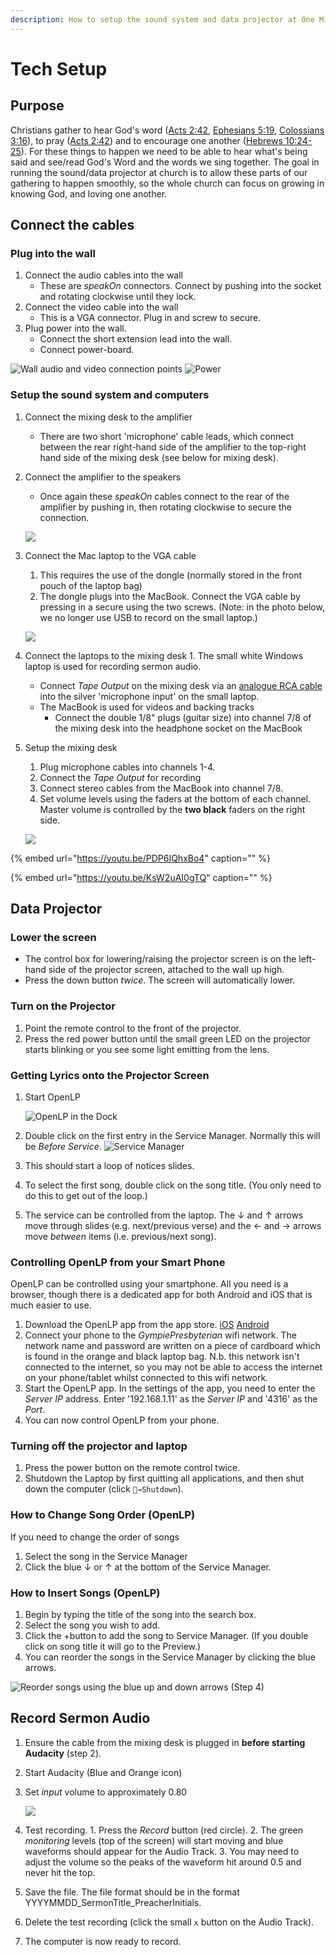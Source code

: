 ```yaml
---
description: How to setup the sound system and data projector at One Mile State School
---
```


# Tech Setup

## Purpose

Christians gather to hear God's word \([Acts 2:42](https://ref.ly/acts2.42), [Ephesians 5:19](https://ref.ly/eph5.19), [Colossians 3:16](https://ref.ly/col3.16)\), to pray \([Acts 2:42](https://ref.ly/acts2.42)\) and to encourage one another \([Hebrews 10:24-25](https://ref.ly/heb10.24-25)\). For these things to happen we need to be able to hear what's being said and see/read God's Word and the words we sing together. The goal in running the sound/data projector at church is to allow these parts of our gathering to happen smoothly, so the whole church can focus on growing in knowing God, and loving one another.

## Connect the cables

### Plug into the wall

1. Connect the audio cables into the wall
   * These are _speakOn_ connectors. Connect by pushing into the socket and rotating clockwise until they lock.
2. Connect the video cable into the wall
   * This is a VGA connector. Plug in and screw to secure.
3. Plug power into the wall.
   * Connect the short extension lead into the wall.
   * Connect power-board.

![Wall audio and video connection points](../.gitbook/assets/wall-setup.jpg) ![Power](../.gitbook/assets/power.jpg)

### Setup the sound system and computers

1. Connect the mixing desk to the amplifier
   * There are two short 'microphone' cable leads, which connect between the rear right-hand side of the amplifier to the top-right hand side of the mixing desk \(see below for mixing desk\).
2. Connect the amplifier to the speakers

   * Once again these _speakOn_ cables connect to the rear of the amplifier by pushing in, then rotating clockwise to secure the connection.

   ![](../.gitbook/assets/amplifier-back.jpg)

3. Connect the Mac laptop to the VGA cable

   1. This requires the use of the dongle \(normally stored in the front pouch of the laptop bag\)
   2. The dongle plugs into the MacBook. Connect the VGA cable by pressing in a secure using the two screws. \(Note: in the photo below, we no longer use USB to record on the small laptop.\)

   ![](../.gitbook/assets/computer-setup-projector.jpg)

4. Connect the laptops to the mixing desk 1. The small white Windows laptop is used for recording sermon audio.
   * Connect _Tape Output_ on the mixing desk via an [analogue RCA cable](https://www.cablewholesale.com/products/audio-video-products/audio-video-cables/product-2rca-ste-1.php) into the silver 'microphone input' on the small laptop.
   * The MacBook is used for videos and backing tracks
     * Connect the double 1/8" plugs \(guitar size\) into channel 7/8 of the mixing desk into the headphone socket on the MacBook 
5. Setup the mixing desk

   1. Plug microphone cables into channels 1-4.
   2. Connect the _Tape Output_ for recording
   3. Connect stereo cables from the MacBook into channel 7/8.
   4. Set volume levels using the faders at the bottom of each channel. Master volume is controlled by the **two black** faders on the right side.

   ![](../.gitbook/assets/mixer.jpg)

{% embed url="https://youtu.be/PDP6IQhxBo4" caption="" %}

{% embed url="https://youtu.be/KsW2uAI0gTQ" caption="" %}

## Data Projector

### Lower the screen

* The control box for lowering/raising the projector screen is on the left-hand side of the projector screen, attached to the wall up high.
* Press the down button _twice_. The screen will automatically lower.

### Turn on the Projector

1. Point the remote control to the front of the projector.
2. Press the red power button until the small green LED on the projector starts blinking or you see some light emitting from the lens.

### Getting Lyrics onto the Projector Screen

1. Start OpenLP

   ![OpenLP in the Dock](../.gitbook/assets/dock-openlp.png)

2. Double click on the first entry in the Service Manager. Normally this will be _Before Service_. ![Service Manager](../.gitbook/assets/openlp-service-manager.png)
3. This should start a loop of notices slides.
4. To select the first song, double click on the song title. \(You only need to do this to get out of the loop.\)
5. The service can be controlled from the laptop. The ↓ and ↑ arrows move through slides \(e.g. next/previous verse\) and the ← and → arrows move _between_ items \(i.e. previous/next song\).

### Controlling OpenLP from your Smart Phone

OpenLP can be controlled using your smartphone. All you need is a browser, though there is a dedicated app for both Android and iOS that is much easier to use.

1. Download the OpenLP app from the app store. [iOS](https://itunes.apple.com/us/app/openlp-remote/id1096218725?mt=8) [Android](https://play.google.com/store/apps/details?id=org.openlp.android2)
2. Connect your phone to the _GympiePresbyterian_ wifi network. The network name and password are written on a piece of cardboard which is found in the orange and black laptop bag. N.b. this network isn't connected to the internet, so you may not be able to access the internet on your phone/tablet whilst connected to this wifi network.
3. Start the OpenLP app. In the settings of the app, you need to enter the _Server IP_ address. Enter '192.168.1.11' as the _Server IP_ and '4316' as the _Port_.
4. You can now control OpenLP from your phone.

### Turning off the projector and laptop

1. Press the power button on the remote control twice.
2. Shutdown the Laptop by first quitting all applications, and then shut down the computer \(click `→Shutdown`\).

### How to Change Song Order \(OpenLP\)

If you need to change the order of songs

1. Select the song in the Service Manager
2. Click the blue ↓ or ↑ at the bottom of the Service Manager.

### How to Insert Songs \(OpenLP\)

1. Begin by typing the title of the song into the search box.
2. Select the song you wish to add.
3. Click the +button to add the song to Service Manager. \(If you double click on song title it will go to the Preview.\)
4. You can reorder the songs in the Service Manager by clicking the blue arrows.

![Reorder songs using the blue up and down arrows \(Step 4\)](../.gitbook/assets/reorder-songs.jpg)

## Record Sermon Audio

1. Ensure the cable from the mixing desk is plugged in **before starting Audacity** \(step 2\).
2. Start Audacity \(Blue and Orange icon\)
3. Set _input_ volume to approximately 0.80

   ![](../.gitbook/assets/audacity-input.png)

4. Test recording. 1. Press the _Record_ button \(red circle\). 2. The green _monitoring_ levels \(top of the screen\) will start moving and blue waveforms should appear for the Audio Track. 3. You may need to adjust the volume so the peaks of the waveform hit around 0.5 and never hit the top.
5. Save the file. The file format should be in the format YYYYMMDD\_SermonTitle\_PreacherInitials.
6. Delete the test recording \(click the small `x` button on the Audio Track\).
7. The computer is now ready to record.

